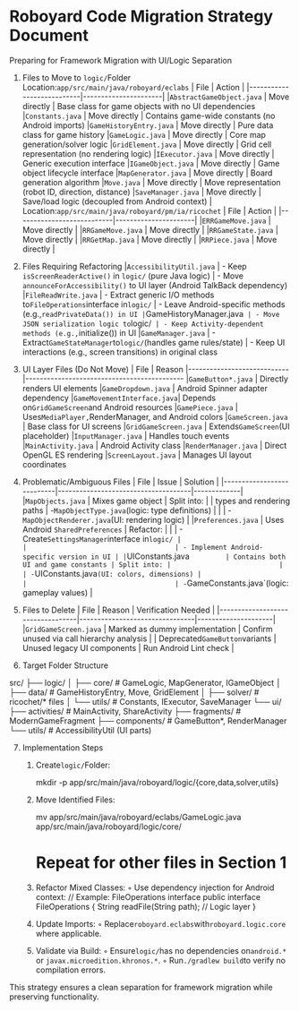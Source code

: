 # Roboyard Code Migration Strategy Document
Preparing for Framework Migration with UI/Logic Separation

1. Files to Move to `logic/`Folder
Location:`app/src/main/java/roboyard/eclabs`
| File                      | Action               |
|---------------------------|----------------------|
|`AbstractGameObject.java`  | Move directly        | Base class for game objects with no UI dependencies
|`Constants.java`           | Move directly        | Contains game-wide constants (no Android imports)
|`GameHistoryEntry.java`    | Move directly        | Pure data class for game history
|`GameLogic.java`           | Move directly        | Core map generation/solver logic
|`GridElement.java`         | Move directly        | Grid cell representation (no rendering logic)
|`IExecutor.java`           | Move directly        | Generic execution interface
|`IGameObject.java`         | Move directly        | Game object lifecycle interface
|`MapGenerator.java`        | Move directly        | Board generation algorithm
|`Move.java`                | Move directly        | Move representation (robot ID, direction, distance)
|`SaveManager.java`         | Move directly        | Save/load logic (decoupled from Android context) |
Location:`app/src/main/java/roboyard/pm/ia/ricochet`
| File                      | Action               |
|---------------------------|----------------------|
|`ERRGameMove.java`         | Move directly        |
|`RRGameMove.java`          | Move directly        |
|`RRGameState.java`         | Move directly        |
|`RRGetMap.java`            | Move directly        |
|`RRPiece.java`             | Move directly        |

2. Files Requiring Refactoring
|`AccessibilityUtil.java`
| - Keep `isScreenReaderActive()` in `logic/` (pure Java logic)
| - Move `announceForAccessibility()` to UI layer (Android TalkBack dependency)
|`FileReadWrite.java`
| - Extract generic I/O methods to`FileOperations`interface in`logic/`
| - Leave Android-specific methods (e.g.,`readPrivateData()) in UI
|`GameHistoryManager.java`
| - Move JSON serialization logic to`logic/`
| - Keep Activity-dependent methods (e.g.,`initialize()) in UI
|`GameManager.java`
| - Extract`GameStateManager`to`logic/`(handles game rules/state)
| - Keep UI interactions (e.g., screen transitions) in original class

3. UI Layer Files (Do Not Move)
| File                       | Reason 
|----------------------------|--------------------------------------------
|`GameButton*.java`          | Directly renders UI elements
|`GameDropdown.java`         | Android Spinner adapter dependency
|`GameMovementInterface.java`| Depends on`GridGameScreen`and Android resources
|`GamePiece.java`            | Uses`MediaPlayer,`RenderManager, and Android colors
|`GameScreen.java`           | Base class for UI screens
|`GridGameScreen.java`       | Extends`GameScreen`(UI placeholder)
|`InputManager.java`         | Handles touch events
|`MainActivity.java`         | Android Activity class
|`RenderManager.java`        | Direct OpenGL ES rendering
|`ScreenLayout.java`         | Manages UI layout coordinates

4. Problematic/Ambiguous Files
| File                      | Issue                               | Solution      |
|---------------------------|-------------------------------------|-------------|
|`MapObjects.java`          | Mixes game object                   | Split into:
|                           | types and rendering paths           | -`MapObjectType.java`(logic: type definitions)
|                           |                                     | -`MapObjectRenderer.java`(UI: rendering logic) |
|`Preferences.java`         | Uses Android `SharedPreferences`    | Refactor:
|                           |                                     | - Create`SettingsManager`interface in`logic/
|                           |                                     | - Implement Android-specific version in UI |
|`UIConstants.java`         | Contains both UI and game constants | Split into:
|                           |                                     | -`UIConstants.java`(UI: colors, dimensions)
|                           |                                     | -`GameConstants.java`(logic: gameplay values) |

5. Files to Delete
| File                             | Reason                         | Verification Needed |
|----------------------------------|--------------------------------|---------------------|
|`GridGameScreen.java`             | Marked as dummy implementation | Confirm unused via call hierarchy analysis |
| Deprecated`GameButton`variants   | Unused legacy UI components    | Run Android Lint check |

6. Target Folder Structure

src/
├── logic/
│   ├── core/          # GameLogic, MapGenerator, IGameObject
│   ├── data/          # GameHistoryEntry, Move, GridElement
│   ├── solver/        # ricochet/* files
│   └── utils/         # Constants, IExecutor, SaveManager
└── ui/
    ├── activities/    # MainActivity, ShareActivity
    ├── fragments/     # ModernGameFragment
    ├── components/    # GameButton*, RenderManager
    └── utils/         # AccessibilityUtil (UI parts)

7. Implementation Steps
    1. Create`logic/`Folder:
       
         mkdir -p app/src/main/java/roboyard/logic/{core,data,solver,utils}
    2. Move Identified Files:
       
        mv app/src/main/java/roboyard/eclabs/GameLogic.java app/src/main/java/roboyard/logic/core/
       # Repeat for other files in Section 1

    3. Refactor Mixed Classes:
        ◦ Use dependency injection for Android context:
          // Example: FileOperations interface
          public interface FileOperations {
              String readFile(String path); // Logic layer
          }

    4. Update Imports:
        ◦ Replace`roboyard.eclabs`with`roboyard.logic.core` where applicable.

    5. Validate via Build:
        ◦ Ensure`logic/`has no dependencies on`android.*` or `javax.microedition.khronos.*`.
        ◦ Run`./gradlew build`to verify no compilation errors.

This strategy ensures a clean separation for framework migration while preserving functionality.
